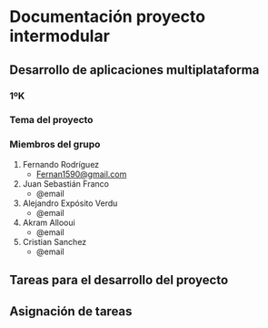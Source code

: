 # Documentación proyecto intermodular
## Desarrollo de aplicaciones multiplataforma
### 1ºK


### Tema del proyecto

### Miembros del grupo
1. Fernando Rodríguez
   - Fernan1590@gmail.com
2. Juan Sebastián Franco
   - @email
3. Alejandro Expósito Verdu
   - @email
4. Akram Allooui
   - @email
5. Cristian Sanchez
   - @email

## Tareas para el desarrollo del proyecto


## Asignación de tareas


